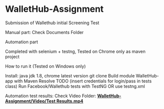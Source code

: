 # WalletHub-Assignment
Submission of Wallethub initial Screening Test 

Manual part: Check Documents Folder 

Automation part

Completed with selenium + testng, Tested on Chrome only as maven project

How to run it (Tested on Windows only)

Install: java jdk 1.8, chrome latest version 
git clone 
Build module WalletHub-app with Maven 
Resolve TODO (insert credentials for login/pass in tests class) 
Run Facebook/Wallethub tests with TestNG OR use testng.xml

Automation test results: Check Video Folder: <b><a href="WalletHub-Assignment/Video/Test Results.mp4">WalletHub-Assignment/Video/Test Results.mp4</a></b>
